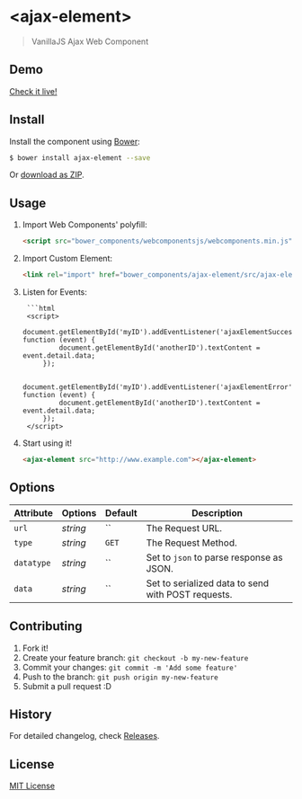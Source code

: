 # &lt;ajax-element&gt;

> VanillaJS Ajax Web Component

## Demo

[Check it live!](http://sparksm.github.io/ajax-element)

## Install

Install the component using [Bower](http://bower.io/):

```sh
$ bower install ajax-element --save
```

Or [download as ZIP](https://github.com/sparksm/ajax-element/archive/master.zip).

## Usage

1. Import Web Components' polyfill:

    ```html
    <script src="bower_components/webcomponentsjs/webcomponents.min.js"></script>
    ```

2. Import Custom Element:

    ```html
    <link rel="import" href="bower_components/ajax-element/src/ajax-element.html">
    ```

3. Listen for Events:

		```html
		<script>
			document.getElementById('myID').addEventListener('ajaxElementSuccess', function (event) {
				document.getElementById('anotherID').textContent = event.detail.data;
			});			
			
			document.getElementById('myID').addEventListener('ajaxElementError', function (event) {
				document.getElementById('anotherID').textContent = event.detail.data;
			});			
		</script>

3. Start using it!

    ```html
    <ajax-element src="http://www.example.com"></ajax-element>
    ```

## Options

Attribute     | Options     | Default      | Description
---           | ---         | ---          | ---
`url`         | *string*    | ``           | The Request URL.
`type`        | *string*    | `GET`        | The Request Method.
`datatype`    | *string*    | ``           | Set to `json` to parse response as JSON.
`data`        | *string*    | ``           | Set to serialized data to send with POST requests.


## Contributing

1. Fork it!
2. Create your feature branch: `git checkout -b my-new-feature`
3. Commit your changes: `git commit -m 'Add some feature'`
4. Push to the branch: `git push origin my-new-feature`
5. Submit a pull request :D

## History

For detailed changelog, check [Releases](https://github.com/sparksm/ajax-element/releases).

## License

[MIT License](http://opensource.org/licenses/MIT)
